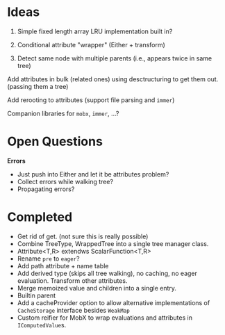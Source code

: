 # Ideas

1. Simple fixed length array LRU implementation built in?

1. Conditional attribute "wrapper" (Either + transform)

1. Detect same node with multiple parents (i.e., appears twice in same tree)

Add attributes in bulk (related ones) using desctructuring to get them out. (passing them a tree)

Add rerooting to attributes (support file parsing and `immer`)

Companion libraries for `mobx`, `immer`, ...?

# Open Questions

**Errors**

- Just push into Either and let it be attributes problem?
- Collect errors while walking tree?
- Propagating errors?

# Completed

- Get rid of get. (not sure this is really possible)
- Combine TreeType, WrappedTree into a single tree manager class.
- Attribute<T,R> extendws ScalarFunction<T,R>
- Rename `pre` to `eager`?
- Add path attribute + name table
- Add derived type (skips all tree walking), no caching, no eager evaluation. Transform other attributes.
- Merge memoized value and children into a single entry.
- Builtin parent
- Add a cacheProvider option to allow alternative implementations of `CacheStorage` interface besides `WeakMap`
- Custom reifier for MobX to wrap evaluations and attributes in `IComputedValue`s.
